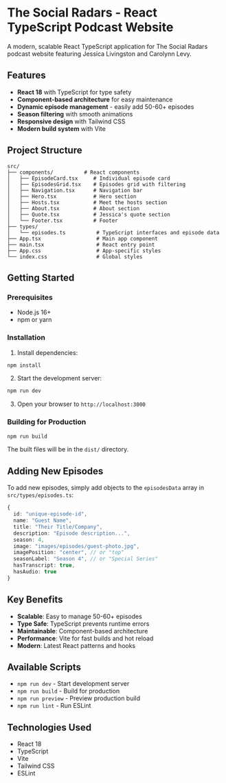 # The Social Radars - React TypeScript Podcast Website

A modern, scalable React TypeScript application for The Social Radars podcast website featuring Jessica Livingston and Carolynn Levy.

## Features

- **React 18** with TypeScript for type safety
- **Component-based architecture** for easy maintenance
- **Dynamic episode management** - easily add 50-60+ episodes
- **Season filtering** with smooth animations
- **Responsive design** with Tailwind CSS
- **Modern build system** with Vite

## Project Structure

```
src/
├── components/          # React components
│   ├── EpisodeCard.tsx     # Individual episode card
│   ├── EpisodesGrid.tsx    # Episodes grid with filtering
│   ├── Navigation.tsx      # Navigation bar
│   ├── Hero.tsx            # Hero section
│   ├── Hosts.tsx           # Meet the hosts section
│   ├── About.tsx           # About section
│   ├── Quote.tsx           # Jessica's quote section
│   └── Footer.tsx          # Footer
├── types/
│   └── episodes.ts          # TypeScript interfaces and episode data
├── App.tsx                  # Main app component
├── main.tsx                 # React entry point
├── App.css                  # App-specific styles
└── index.css                # Global styles
```

## Getting Started

### Prerequisites
- Node.js 16+ 
- npm or yarn

### Installation

1. Install dependencies:
```bash
npm install
```

2. Start the development server:
```bash
npm run dev
```

3. Open your browser to `http://localhost:3000`

### Building for Production

```bash
npm run build
```

The built files will be in the `dist/` directory.

## Adding New Episodes

To add new episodes, simply add objects to the `episodesData` array in `src/types/episodes.ts`:

```typescript
{
  id: "unique-episode-id",
  name: "Guest Name",
  title: "Their Title/Company",
  description: "Episode description...",
  season: 4,
  image: "images/episodes/guest-photo.jpg",
  imagePosition: "center", // or "top"
  seasonLabel: "Season 4", // or "Special Series"
  hasTranscript: true,
  hasAudio: true
}
```

## Key Benefits

- **Scalable**: Easy to manage 50-60+ episodes
- **Type Safe**: TypeScript prevents runtime errors
- **Maintainable**: Component-based architecture
- **Performance**: Vite for fast builds and hot reload
- **Modern**: Latest React patterns and hooks

## Available Scripts

- `npm run dev` - Start development server
- `npm run build` - Build for production
- `npm run preview` - Preview production build
- `npm run lint` - Run ESLint

## Technologies Used

- React 18
- TypeScript
- Vite
- Tailwind CSS
- ESLint
